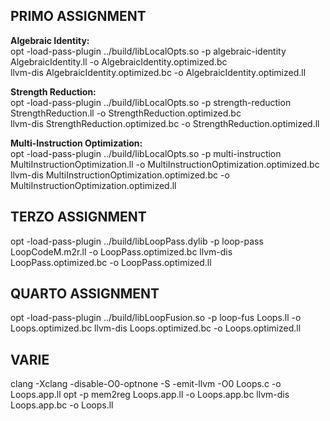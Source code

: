 ## PRIMO ASSIGNMENT

**Algebraic Identity:** \
opt -load-pass-plugin ../build/libLocalOpts.so -p algebraic-identity AlgebraicIdentity.ll -o AlgebraicIdentity.optimized.bc \
llvm-dis AlgebraicIdentity.optimized.bc -o AlgebraicIdentity.optimized.ll

**Strength Reduction:** \
opt -load-pass-plugin ../build/libLocalOpts.so -p strength-reduction StrengthReduction.ll -o StrengthReduction.optimized.bc \
llvm-dis StrengthReduction.optimized.bc -o StrengthReduction.optimized.ll

**Multi-Instruction Optimization:** \
opt -load-pass-plugin ../build/libLocalOpts.so -p multi-instruction MultiInstructionOptimization.ll -o MultiInstructionOptimization.optimized.bc \
llvm-dis MultiInstructionOptimization.optimized.bc -o MultiInstructionOptimization.optimized.ll

## TERZO ASSIGNMENT

opt -load-pass-plugin ../build/libLoopPass.dylib -p loop-pass LoopCodeM.m2r.ll -o LoopPass.optimized.bc
llvm-dis LoopPass.optimized.bc -o LoopPass.optimized.ll

## QUARTO ASSIGNMENT

opt -load-pass-plugin ../build/libLoopFusion.so -p loop-fus Loops.ll -o Loops.optimized.bc
llvm-dis Loops.optimized.bc -o Loops.optimized.ll

## VARIE

clang -Xclang -disable-O0-optnone -S -emit-llvm -O0 Loops.c -o Loops.app.ll
opt -p mem2reg Loops.app.ll -o Loops.app.bc
llvm-dis Loops.app.bc -o Loops.ll